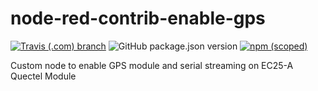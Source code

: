 # node-red-contrib-enable-gps

[![Travis (.com) branch](https://img.shields.io/travis/com/tmobile/node-red-contrib-enable-gps/master?style=flat-square)](https://travis-ci.com/tmobile/node-red-contrib-enable-gps) ![GitHub package.json version](https://img.shields.io/github/package-json/v/tmobile/node-red-contrib-enable-gps?style=flat-square) [![npm (scoped)](https://img.shields.io/npm/v/@tmus/node-red-contrib-enable-gps?style=flat-square)](https://www.npmjs.com/package/@tmus/node-red-contrib-enable-gps)

Custom node to enable GPS module and serial streaming on EC25-A Quectel Module
